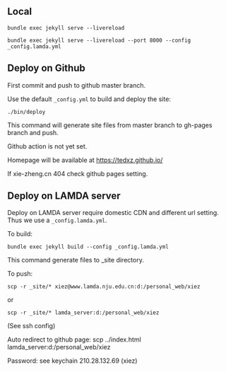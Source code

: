 ## Local 
```
bundle exec jekyll serve --livereload
```
```
bundle exec jekyll serve --livereload --port 8000 --config _config.lamda.yml              
```

## Deploy on Github

First commit and push to github master branch.

Use the default `_config.yml` to build and deploy the site:
```
./bin/deploy
```
This command will generate site files from master branch to gh-pages branch and push.

Github action is not yet set.

Homepage will be available at https://tedxz.github.io/

If xie-zheng.cn 404 check github pages setting.

## Deploy on LAMDA server
Deploy on LAMDA server require domestic CDN and different url setting. Thus we use a `_config.lamda.yml`.

To build:
```
bundle exec jekyll build --config _config.lamda.yml
```
This command generate files to _site directory.

To push:
```
scp -r _site/* xiez@www.lamda.nju.edu.cn:d:/personal_web/xiez
```
or
```
scp -r _site/* lamda_server:d:/personal_web/xiez
```
(See ssh config)


Auto redirect to github page:
scp ../index.html lamda_server:d:/personal_web/xiez

Password: see keychain 210.28.132.69 (xiez)